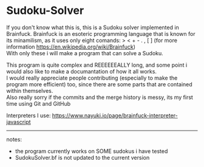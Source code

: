 # Sudoku-Solver
If you don't know what this is, this is a Sudoku solver implemented in Brainfuck. Brainfuck is an esoteric programming language that is known for its minamilism, as it uses only eight comands: > < + - . , \[ \]  (for more information <https://en.wikipedia.org/wiki/Brainfuck>)  
With only these i will make a program that can solve a Sudoku.

This program is quite complex and REEEEEEALLY long, and some point i would also like to make a documantation of how it all works.  
I would really appreciate people contributing (especially to make the program more efficient) too, since there are some parts that are contained within themselves.  
Also really sorry if the commits and the merge history is messy, its my first time using Git and GitHub 

Interpreters I use: <https://www.nayuki.io/page/brainfuck-interpreter-javascript>  

---
  
notes:  
- the program currently works on SOME sudokus i have tested
- SudokuSolver.bf is not updated to the current version
